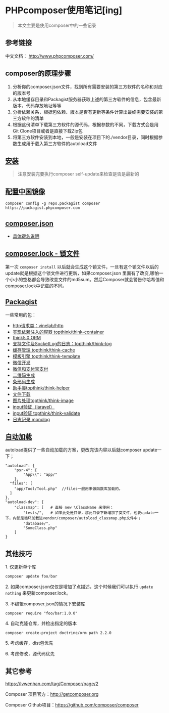 # PHPcomposer使用笔记[ing]


> 本文主要是使用composer中的一些记录


## 参考链接

中文文档： http://www.phpcomposer.com/


## composer的原理步骤

1. 分析你的composer.json文件，找到所有需要安装的第三方软件的名称和对应的版本号
2. 从本地缓存目录和Packagist服务器获取上述的第三方软件的信息，包含最新版本，代码存放地址等等
3. 分析依赖关系，根据包依赖、版本是否有更新等条件计算出最终需要安装的第三方软件的清单
4. 根据这份清单下载第三方软件的源代码，根据参数的不同，下载方式会是用Git Clone项目或者是直接下载Zip包
5. 将第三方软件安装到本地，一般是安装在项目下的./vendor目录，同时根据参数生成用于载入第三方软件的autoload文件

## [安装][1]

> 注意安装完要执行composer self-update来检查是否是最新的

## [配置中国镜像][2]

```
composer config -g repo.packagist composer https://packagist.phpcomposer.com
```

## [composer.json](https://docs.phpcomposer.com/04-schema.html)


- [具体键名说明](http://docs.phpcomposer.com/04-schema.html#JSON-schema)



## [composer.lock - 锁文件](http://docs.phpcomposer.com/01-basic-usage.html#composer.lock-The-Lock-File)

第一次 `composer install` 以后就会生成这个锁文件，一旦有这个锁文件以后的update就是根据这个锁文件进行更新，如果composer.json 里面有了改变,哪怕一个小小的空格都会导致改变文件的md5sum。然后Composer就会警告你哈希值和composer.lock中记载的不同。

## [Packagist](http://docs.phpcomposer.com/01-basic-usage.html#Packagist)


一些常用的包：

- [http请求类：vinelab/http](https://packagist.org/packages/vinelab/http)
- [实现依赖注入的容器 topthink/think-container](https://packagist.org/packages/topthink/think-container)
- [think5.0 ORM](https://packagist.org/packages/topthink/think-orm)
- [支持文件及SocketLog的日志：topthink/think-log]( https://packagist.org/packages/topthink/think-log)
- [缓存管理 topthink/think-cache](https://packagist.org/packages/topthink/think-cache)
- [ 模板引擎 topthink/think-template](https://packagist.org/packages/topthink/think-template)
- [微信开发]( https://packagist.org/packages/overtrue/wechat)
- [微信和支付宝支付](https://packagist.org/packages/yansongda/pay)
- [二维码生成](https://packagist.org/packages/bacon/bacon-qr-code)
- [条形码生成]( https://packagist.org/packages/milon/barcode)
- [ 助手类topthink/think-helper](https://packagist.org/packages/topthink/think-helper)
- [文件下载](https://packagist.org/packages/jkuchar/filedownloader)
- [图片处理topthink/think-image](https://packagist.org/packages/topthink/think-image)
- [input验证（laravel）]( https://packagist.org/packages/illuminate/validation)
- [input验证 topthink/think-validate](https://packagist.org/packages/topthink/think-validate)
- [日志记录 monolog](https://packagist.org/packages/monolog/monolog) 


## [自动加载](http://docs.phpcomposer.com/01-basic-usage.html#Autoloading)


autoload提供了一些自动加载的方案，更改完该内容以后就composer update一下；

```
"autoload": {
    "psr-4": {
        "App\\": "app/" 
    },
  "files": [
    "app/Tool/Tool.php"  //files一般用来做函数库加载的。
  ]
},
"autoload-dev": {
    "classmap": [   # 直接 new \ClassName 来使用；
        "tests/",   # 如果此处是目录，那此目录下新增加了类文件，也要update一下，内部是循环加载进vendor/composer/autoload_classmap.php文件中；
        "database/"，
        "SomeClass.php"
    ]
}
```

## 其他技巧

1\. 仅更新单个库

```php
composer update foo/bar
```

2\. 如果composer.json仅仅是增加了点描述，这个时候我们可以执行 `update nothing` 来更新composer.lock。

3\. 不编辑composer.json的情况下安装库

```
composer require "foo/bar:1.0.0"
```

4\. 自动克隆仓库，并检出指定的版本

```
composer create-project doctrine/orm path 2.2.0
```

5\. 考虑缓存，dist包优先


6\. 考虑修改，源代码优先

## 其它参考

https://lvwenhan.com/tag/Composer/page/2


Composer 项目官方：http://getcomposer.org

Composer Github项目：https://github.com/composer/composer



  [1]: https://pkg.phpcomposer.com/#how-to-install-composer
  [2]: https://pkg.phpcomposer.com/